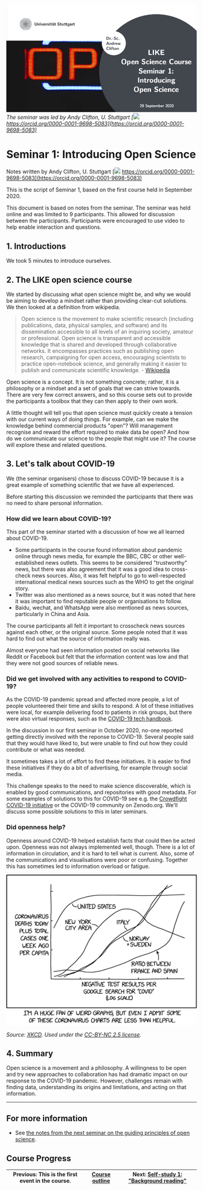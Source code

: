 [![](../beamer/main.png)](../beamer/main.pdf)
_The seminar was led by Andy Clifton, U. Stuttgart [![](https://orcid.org/sites/default/files/images/orcid_16x16.png) https://orcid.org/0000-0001-9698-5083](https://orcid.org/0000-0001-9698-5083)_


# Seminar 1: Introducing Open Science
Notes written by Andy Clifton, U. Stuttgart [![](https://orcid.org/sites/default/files/images/orcid_16x16.png) https://orcid.org/0000-0001-9698-5083](https://orcid.org/0000-0001-9698-5083)

This is the script of Seminar 1, based on the first course held in September 2020.

This document is based on notes from the seminar. The seminar was held online and was limited to 9 participants. This allowed for discussion between the participants. Participants were encouraged to use video to help enable interaction and questions.

## 1. Introductions

We took 5 minutes to introduce ourselves.

## 2. The LIKE open science course

We started by discussing what open science might be, and why we would be aiming to develop a mindset rather than providing clear-cut solutions. We then looked at a definition from wikipedia.
     
> Open science is the movement to make scientific research (including publications, data, physical samples, and software) and its dissemination accessible to all levels of an inquiring society, amateur or professional. Open science is transparent and accessible knowledge that is shared and developed through collaborative networks. It encompasses practices such as publishing open research, campaigning for open access, encouraging scientists to practice open-notebook science, and generally making it easier to publish and communicate scientific knowledge.  - [Wikipedia](https://en.wikipedia.org/wiki/Open_science)

Open science is a concept. It is not something concrete; rather, it is a philosophy or a mindset and a set of goals that we can strive towards. There are very few correct answers, and so this course sets out to provide the participants a toolbox that they can then apply to their own work.

A little thought will tell you that open science must quickly create a tension with our current ways of doing things. For example, can we make the knowledge behind commercial products "open"? Will management recognise and reward the effort required to make data be open? And how do we communicate our science to the people that might use it? The course will explore these and related questions.

## 3. Let's talk about COVID-19

We (the seminar organisers) chose to discuss COVID-19 because it is a great example of something scientific that we have all experienced.
    
Before starting this discussion we reminded the participants that there was no need to share personal information.
    
### How did we learn about COVID-19?

This part of the seminar started with a discussion of how we all learned about COVID-19.

- Some participants in the course found information about pandemic online through news media, for example the BBC, CBC or other well-established news outlets. This seems to be considered "trustworthy" news, but there was also agreement that it was a good idea to cross-check news sources. Also, it was felt helpful to go to well-respected international medical news sources such as the WHO to get the original story.
- Twitter was also mentioned as a news source, but it was noted that here it was important to find reputable people or organisations to follow.
- Baidu, wechat, and WhatsApp were also mentioned as news sources, particularly in China and Asia.

The course participants all felt it important to crosscheck news sources against each other, or the original source. Some people noted that it was hard to find out what the source of information really was.

Almost everyone had seen information posted on social networks like Reddit or Facebook but felt that the information content was low and that they were not  good sources of reliable news.

### Did we get involved with any activities to respond to COVID-19?

As the COVID-19 pandemic spread and affected more people, a lot of people volunteered their time and skills to respond. A lot of these initiatives were local, for example delivering food to patients in risk groups, but there were also virtual responses, such as the [COVID-19 tech handbook](https://coronavirustechhandbook.com/).

In the discussion in our first seminar in October 2020, no-one reported getting directly involved with the reponse to COVID-19. Several people said that they would have liked to, but were unable to find out how they could contribute or what was needed.

It sometimes takes a lot of effort to find these initiatives. It is easier to find these initiatives if they do a bit of advertising, for example through social media.

This challenge speaks to the need to make science discoverable, which is enabled by good communications, and repositories with good metadata. For some examples of solutions to this for COVID-19 see e.g. the [Crowdfight COVID-19 initiative](https://crowdfightcovid19.org/) or the COVID-19 community on Zenodo.org. We'll discuss some possible solutions to this in later seminars.

### Did openness help?

Openness around COVID-19 helped establish facts that could then be acted upon. Openness was not always implemented well, though. There is a lot of information in circulation, and it is hard to tell what is current. Also, some of the communications and visualisations were poor or confusing. Together this has sometimes led to information overload or fatigue.

![](../beamer/images/xkcd_2294.png)

_Source: [XKCD](https://xkcd.com/2294/). Used under the [CC-BY-NC 2.5 license](https://creativecommons.org/licenses/by-nc/2.5/)._

## 4. Summary
Open science is a movement and a philosophy. A willingness to be open and try new approaches to collaboration has had dramatic impact on our response to the COVID-19 pandemic. However, challenges remain with finding data, understanding its origins and limitations, and acting on that information.

---

## For more information
- See [the notes from the next seminar on the guiding principles of open science](../01_seminar1/notes/readme.md).

## Course Progress
| Previous: This is the first event in the course. | [Course outline](../../readme.md#course-outline) | Next: [Self-study 1: "Background reading"](../../02_selfstudy1/readme.md) |
|---|---|---|
